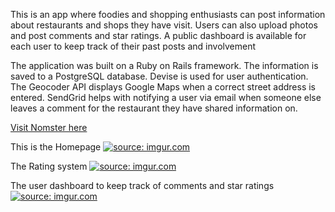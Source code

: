 This is an app where foodies and shopping enthusiasts can post information about restaurants and shops they have visit. Users can also upload photos and post comments and star ratings. A public dashboard is available for each user to keep track of their past posts and involvement

The application was built on a Ruby on Rails framework. The information is saved to a PostgreSQL database. Devise is used for user authentication. The Geocoder API displays Google Maps when a correct street address is entered. SendGrid helps with notifying a user via email when someone else leaves a comment for the restaurant they have shared information on.

[Visit Nomster here](https://nomster-kim-conkle.herokuapp.com/)

This is the Homepage
<a href="https://imgur.com/gkHvsS5"><img src="https://i.imgur.com/gkHvsS5.png" title="source: imgur.com" /></a>

The Rating system
<a href="https://imgur.com/FWC6kjZ"><img src="https://i.imgur.com/FWC6kjZ.png" title="source: imgur.com" /></a>

The user dashboard to keep track of comments and star ratings
<a href="https://imgur.com/XwrqQpd"><img src="https://i.imgur.com/XwrqQpd.png" title="source: imgur.com" /></a>


